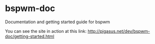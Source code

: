 # bspwm-doc
Documentation and getting started guide for bspwm

You can see the site in action at this link: http://pigasus.net/dev/bspwm-doc/getting-started.html
